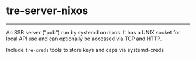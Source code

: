 # tre-server-nixos
----
An SSB server ("pub") run by systemd on nixos.
It has a UNIX socket for local API use and can optionally be accessed via TCP and HTTP.

Include `tre-creds` tools to store keys and caps via systemd-creds
